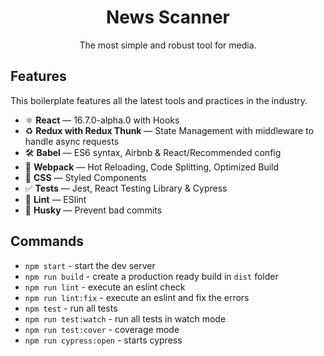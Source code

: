 <h1 align="center">
News Scanner
</h1>
<p align="center">The most simple and robust tool for media.</p>

## Features

This boilerplate features all the latest tools and practices in the industry.

- ⚛ **React** — 16.7.0-alpha.0 with Hooks
- ♻ **Redux with Redux Thunk** — State Management with middleware to handle async requests
- 🛠 **Babel** — ES6 syntax, Airbnb & React/Recommended config
- 🚀 **Webpack** — Hot Reloading, Code Splitting, Optimized Build
- 💅 **CSS** — Styled Components
- ✅ **Tests** — Jest, React Testing Library & Cypress
- 💖 **Lint** — ESlint
- 🐶 **Husky** — Prevent bad commits

## Commands

- `npm start` - start the dev server
- `npm run build` - create a production ready build in `dist` folder
- `npm run lint` - execute an eslint check
- `npm run lint:fix` - execute an eslint and fix the errors
- `npm test` - run all tests
- `npm run test:watch` - run all tests in watch mode
- `npm run test:cover` - coverage mode
- `npm run cypress:open` - starts cypress

